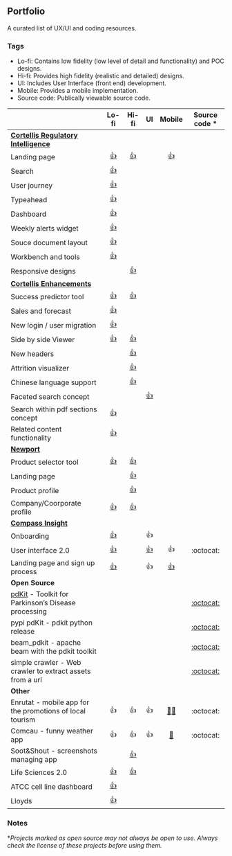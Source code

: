 ## Portfolio

A curated list of UX/UI and coding resources.


### Tags

- Lo-fi: Contains low fidelity (low level of detail and functionality) and POC designs.
- Hi-fi: Provides high fidelity (realistic and detailed) designs.
- UI: Includes User Interface (front end) development.
- Mobile: Provides a mobile implementation.
- Source code: Publically viewable source code.

|                                                                                   | Lo-fi      | Hi-fi        | UI            | Mobile |                                   Source code \*                                   |
| --------------------------------------------------------------------------------- | :--------: | :----------: | :-----------: | :-:    |:--------------------------------------------------------------------------------: |
| **[Cortellis Regulatory Intelligence](https://clarivate.com/cortellis/solutions/regulatory-intelligence-solutions/)**                                               |            |              |               |        |                                                                                    |
| Landing page                                                                      |[👍](https://fv7n8d.axshare.com/ri.html)|[👍](https://clarivate.invisionapp.com/share/2QRSUHUNBTY#/370888312_RI_Landing_Page)| |[👍](https://clarivate.invisionapp.com/share/4KSYJTCA27Y#/361995396_splash_Screen)||
| Search                                                                            |[👍](https://buhlke.axshare.com/search_ri_enhanced.html)|||||
| User journey                                                                      |[👍](https://pppgvw.axshare.com/all.html)|||||
| Typeahead                                                                         |[👍](https://pppgvw.axshare.com/typeahead.html)|||||
| Dashboard                                                                         |[👍](https://pppgvw.axshare.com/graph_final.html)|||||
| Weekly alerts widget                                                              |[👍](https://pppgvw.axshare.com/weekly_alerts.html)|||||
| Souce document layout                                                             |[👍](https://pppgvw.axshare.com/source_document.html)|||||
| Workbench and tools                                                               |[👍](https://clarivate.invisionapp.com/share/4DSYJKMS36G#/368289033_01-A-Workbench_Saved-Search_01)|||||
| Responsive designs                                                                ||[👍](https://clarivate.invisionapp.com/share/67RXSKQB4TR)||||
| **[Cortellis Enhancements](https://clarivate.com/cortellis/)**                                                          ||||||
| Success predictor tool                                                            |[👍](https://ox8ufl.axshare.com/home.html)|[👍](https://clarivate.invisionapp.com/share/DHHTESQ2JXE)||||
| Sales and forecast                                                                |[👍](https://fo9s89.axshare.com/home.html)|||||
| New login / user migration                                                        |[👍](https://sjxuc6.axshare.com)|||||
| Side by side Viewer                                                               |[👍](https://fq02jf.axshare.com/home.html)|[👍](https://clarivate.invisionapp.com/share/94OKEOEDSBP)||||
| New headers                                                                       ||[👍](https://scene.zeplin.io/project/5bf532732790467ebfaf2da3)||||
| Attrition visualizer                                                              ||[👍](https://xvw763.axshare.com/attrition_v2.html)||||
| Chinese language support                                                          ||[👍](https://az1mo2.axshare.com/home.html)||||
| Faceted search concept                                                            |||[👍](https://www.algolia.com/realtime-search-demo/grc-52a59bbd-06f3-43ce-9075-eb749e182939?__cf_chl_jschl_tk__=54dda975626079c05ae37eae662308abda664a0e-1580834717-0-AVQ-RjAv_ee3ydINNfNK2L23EedoMDrleJcZ8xDjnWHntPoaWXwCJ6xcGKoVyVmg9ykj_fXXcXO2poZIMHNc_W6HAi2sJmTweCdfMy760Adl0-LElw7YCvfppI9TChH9BhWQ17ygyrYUTKoVt9eQS5JT9rJocKmntR9pImzrFa2y3uoB5MHqXNmoSTHptkvn8o1FN9WwJTyU5CkiyCV5TPUItLoqnZkLq2BtCHMhaTsph6w5o7YMAN7fedOipxPYIQ6IK9kS5PZwOaYEYfdE6sU8W74lf_ZGB7Rie96dglBCTj41pWB5xcE-AVEUsBqD-POP_N53dm8H--Pgz2iED4c)|||
| Search within pdf sections concept                                                |[👍](https://eotz14.axshare.com/#g=1&p=home&hi=1)|||||
| Related content functionality                                                     |[👍](https://fttsz9.axshare.com/#g=1&p=with_links&hi=1)|||||
| **[Newport](https://clarivate.com/cortellis/solutions/generics-intelligence-analytics/)**                                                                       ||||||
| Product selector tool                                                             |[👍](https://1qlcbu.axshare.com/solution_2.html)|[👍](https://clarivate.invisionapp.com/share/MKQ8XR54CVQ#/screens/377387059)||||
| Landing page                                         ||[👍](https://clarivate.invisionapp.com/share/MKQ8XR54CVQ#/screens/366209647)||||
| Product profile                                         ||[👍](https://clarivate.invisionapp.com/share/MKQ8XR54CVQ#/screens/380482025)||||
| Company/Coorporate profile                                         |[👍](https://7qaji3.axshare.com/company.html)|[👍](https://clarivate.invisionapp.com/share/MKQ8XR54CVQ#/screens/390919905)||||
| **[Compass Insight](https://compassinsight.com/)**                                                                ||||||
| Onboarding                                         |[👍](https://marvelapp.com/26b7g91)||👍|||
| User interface 2.0                                         |[👍](https://marvelapp.com/77gd814)||[👍](https://compassinsight.com/demo)|👍|:octocat:|
| Landing page and sign up process                                          |[👍](https://marvelapp.com/16ggfgg/screen/17408230)||👍|[👍](https://compassinsight.com)||
| **Open Source**                                                                ||||||
| [pdKit](https://pdkit.github.io/) - Toolkit for Parkinson’s Disease processing |||||                   [:octocat:](https://github.com/pdkit/pdkit)                      |
| pypi pdKit - pdkit python release                 |||||                   [:octocat:](https://pypi.org/project/pdkit/)                      |
| beam_pdkit - apache beam with the pdkit toolkit   |||||                   [:octocat:](https://github.com/uh-joan/beam_pdkit)                      |
| simple crawler - Web crawler to extract assets from a url   |||||                   [:octocat:](https://github.com/uh-joan/simple_crawler)                      |
| **Other**                                                                ||||||
| Enrutat - mobile app for the promotions of local tourism  |👍|👍|👍|[:iphone:](https://apps.apple.com/gb/app/enrutat/id1242554085)[:robot:](https://play.google.com/store/apps/details?id=io.apicake.enrutat&hl=en_GB)|:octocat:|
| Comcau - funny weather app  |👍|👍|👍|[:robot:](https://play.google.com/store/apps/details?id=io.apicake.comcau&hl=en_GB)|:octocat:|
| Soot&Shout - screenshots managing app                                                              ||[👍](https://projects.invisionapp.com/share/QCETQNER7)||||
| Life Sciences 2.0                                                              |[👍](https://bm5nao.axshare.com/)|[👍](https://invis.io/YFVU7L7B5KZ)||||
| ATCC cell line dashboard                                                              |[👍](https://ovk1cn.axshare.com)|||||
| Lloyds                                                             |[👍](https://mrmk0u.axshare.com)|||||

### Notes

\*_Projects marked as open source may not always be open to use. Always check the license of these projects before using them._
